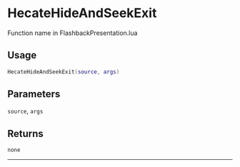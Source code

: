 # HecateHideAndSeekExit
Function name in FlashbackPresentation.lua
## Usage
```lua
HecateHideAndSeekExit(source, args)
```
## Parameters
`source`, `args`
## Returns
`none`

---